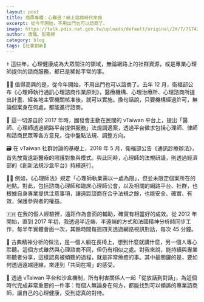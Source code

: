 ```yaml
---
layout: post
title: 商周專欄：心難過？線上諮商時代來臨
excerpt: 從今年開始，不用出門也可以諮商了。
image: https://talk.pdis.nat.gov.tw/uploads/default/original/2X/7/7174287ad0e4063fdb6b84ac8882406c3c6805be.jpeg
author: 唐鳳、彭筱婷
category: blog
tags: [社會創新]
---
```


⚕️ 這些年，心理健康成為大眾關注的領域，無論網路上的社群資源，或是專業心理師提供的諮商服務，都已是稀鬆平常的事。

👩‍⚕️ 值得高興的是，從今年開始，不用出門也可以諮商了。去年 12 月，衛福部公布《心理師執行通訊心理諮商作業原則》，醫療機構、心理治療所、心理諮商所提出計畫、經各地主管機關核准後，就可以實施。換句話說，只要機構經過許可，無論個案身在何處，都能進行諮商。

🎨 這一切源自於 2017 年時，國發會主動在民間的 vTaiwan 平台上，提出「醫師、心理師透過網路平台提供服務」法規調適案，透過平台徵求包括心理師、律師和諮商民眾等各方意見，從中盤點法規、調整方向。

🗃️ 在 vTaiwan 社群討論的基礎上，2018 年 5 月，衛福部公告《通訊診療辦法》，首先放寬遠距醫療的照護對象與模式。與此同時，心理師的法規研議，則透過經濟部的《創新法規沙盒平台》持續進行。

👨‍⚕️ 例如，《心理師法》規定「心理師執業需以一處為限」，但並未限定個案所在的地點。對此，包括諮商心理師和臨床心理師公會，以及相關的網路平台、社群，也根據自身專業提供注意事項，讓遠距諮商在合乎法規之餘，也能安全、確實、有效，保護參與者的權益。

🇫🇷 在我的個人經驗裡，遠距作為會面的輔助，確實有相當好的成效。從 2012 年開始，直到 2017 年初，我透過半近端、半遠端的方式和法國精神分析師同步工作，每半年實體會面一次，其餘時間每週四天透過網路視訊對話，每次 45 分鐘。

💺 古典精神分析的做法，是一個人躺在長椅上，想到什麼就講什麼，另一個人專心聆聽。這個方式雖然與心理諮商不同，但仍有相似之處。對我來說，能持續與專業聆聽者分享，這樣認真被傾聽的過程，就是非常療癒的事。其中最關鍵的是，要如何透過遠端連線，來達到「共同在場」的感受。

💝 透過 vTaiwan 平台和沙盒機制，所有利害關係人一起「從放話到對話」，為這個時代完成非常重要的一件事：每個人無論身在何方，都能找到可以傾訴的專業諮商師，讓自己的心理健康，受到認真的對待。
